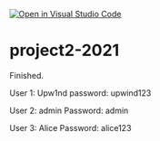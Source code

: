 [![Open in Visual Studio Code](https://classroom.github.com/assets/open-in-vscode-c66648af7eb3fe8bc4f294546bfd86ef473780cde1dea487d3c4ff354943c9ae.svg)](https://classroom.github.com/online_ide?assignment_repo_id=7593617&assignment_repo_type=AssignmentRepo)
# project2-2021

Finished.

User 1: Upw1nd password: upwind123

User 2: admin Password: admin

User 3: Alice Password: alice123